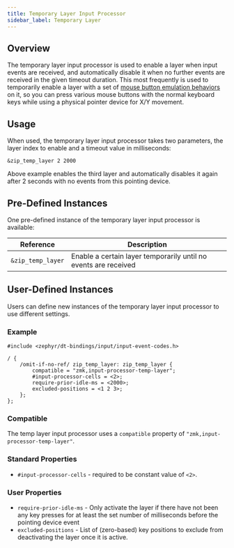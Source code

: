 ```yaml
---
title: Temporary Layer Input Processor
sidebar_label: Temporary Layer
---
```


## Overview

The temporary layer input processor is used to enable a layer when input events are received, and automatically disable it when no further events are received in the given timeout duration. This most frequently is used to temporarily enable a layer with a set of [mouse button emulation behaviors](../behaviors/mouse-emulation.md#mouse-button-press) on it, so you can press various mouse buttons with the normal keyboard keys while using a physical pointer device for X/Y movement.

## Usage

When used, the temporary layer input processor takes two parameters, the layer index to enable and a timeout value in milliseconds:

```dts
&zip_temp_layer 2 2000
```

Above example enables the third layer and automatically disables it again after 2 seconds with no events from this pointing device.

## Pre-Defined Instances

One pre-defined instance of the temporary layer input processor is available:

| Reference         | Description                                                     |
| ----------------- | --------------------------------------------------------------- |
| `&zip_temp_layer` | Enable a certain layer temporarily until no events are received |

## User-Defined Instances

Users can define new instances of the temporary layer input processor to use different settings.

### Example

```dts
#include <zephyr/dt-bindings/input/input-event-codes.h>

/ {
    /omit-if-no-ref/ zip_temp_layer: zip_temp_layer {
        compatible = "zmk,input-processor-temp-layer";
        #input-processor-cells = <2>;
        require-prior-idle-ms = <2000>;
        excluded-positions = <1 2 3>;
    };
};
```

### Compatible

The temp layer input processor uses a `compatible` property of `"zmk,input-processor-temp-layer"`.

### Standard Properties

- `#input-processor-cells` - required to be constant value of `<2>`.

### User Properties

- `require-prior-idle-ms` - Only activate the layer if there have not been any key presses for at least the set number of milliseconds before the pointing device event
- `excluded-positions` - List of (zero-based) key positions to exclude from deactivating the layer once it is active.
